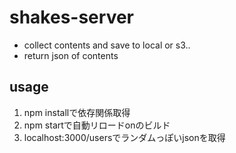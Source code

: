 # shakes-server

- collect contents and save to local or s3..
- return json of contents

## usage

1. npm installで依存関係取得
1. npm startで自動リロードonのビルド
1. localhost:3000/usersでランダムっぽいjsonを取得
